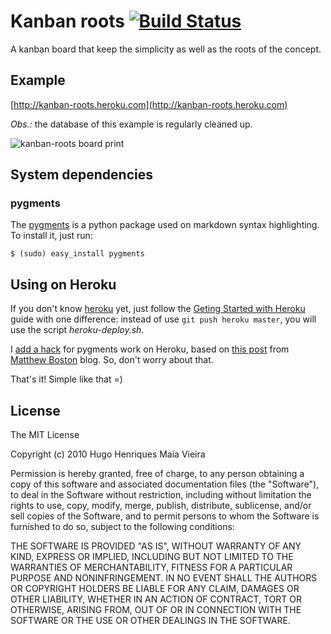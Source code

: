# Kanban roots [![Build Status](https://secure.travis-ci.org/hugomaiavieira/kanban-roots.png)](http://travis-ci.org/hugomaiavieira/kanban-roots)

A kanban board that keep the simplicity as well as the roots of the concept.

## Example

[http://kanban-roots.heroku.com](http://kanban-roots.heroku.com)

_Obs.:_ the database of this example is regularly cleaned up.

![kanban-roots board print](http://github.com/downloads/hugomaiavieira/kanban-roots/kanban-roots.png "kanban-roots board print")

## System dependencies

### pygments

The [pygments](http://pygments.org/) is a python package used on markdown syntax
highlighting. To install it, just run:

    $ (sudo) easy_install pygments


## Using on Heroku

If you don't know [heroku](http://heroku.com) yet, just follow the
[Geting Started with Heroku](http://docs.heroku.com/quickstart) guide with one
difference: instead of use `git push heroku master`, you will use the script
_heroku-deploy.sh_.

I [add a hack](https://github.com/hugomaiavieira/kanban-roots/commit/e008af61bdcce90f5ff0eb0e2edd359ac206f53c)
for pygments work on Heroku, based on [this post](http://matthewboston.com/posts/3)
from [Matthew Boston](https://github.com/bostonaholic) blog. So, don't worry
about that.

That's it! Simple like that =)

## License

The MIT License

Copyright (c) 2010 Hugo Henriques Maia Vieira

Permission is hereby granted, free of charge, to any person obtaining a copy
of this software and associated documentation files (the "Software"), to deal
in the Software without restriction, including without limitation the rights
to use, copy, modify, merge, publish, distribute, sublicense, and/or sell
copies of the Software, and to permit persons to whom the Software is
furnished to do so, subject to the following conditions:

THE SOFTWARE IS PROVIDED "AS IS", WITHOUT WARRANTY OF ANY KIND, EXPRESS OR
IMPLIED, INCLUDING BUT NOT LIMITED TO THE WARRANTIES OF MERCHANTABILITY,
FITNESS FOR A PARTICULAR PURPOSE AND NONINFRINGEMENT. IN NO EVENT SHALL THE
AUTHORS OR COPYRIGHT HOLDERS BE LIABLE FOR ANY CLAIM, DAMAGES OR OTHER
LIABILITY, WHETHER IN AN ACTION OF CONTRACT, TORT OR OTHERWISE, ARISING FROM,
OUT OF OR IN CONNECTION WITH THE SOFTWARE OR THE USE OR OTHER DEALINGS IN
THE SOFTWARE.

